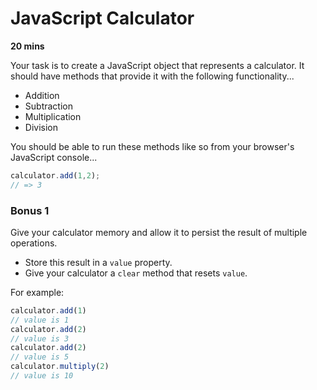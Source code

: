 # JavaScript Calculator 

**20 mins**

Your task is to create a JavaScript object that represents a calculator. It should have methods that provide it with the following functionality...

* Addition
* Subtraction
* Multiplication
* Division

You should be able to run these methods like so from your browser's JavaScript console...
```js
calculator.add(1,2);
// => 3
```

### Bonus 1

Give your calculator memory and allow it to persist the result of multiple operations.

* Store this result in a `value` property.
* Give your calculator a `clear` method that resets `value`.

For example:

```js
calculator.add(1)
// value is 1
calculator.add(2)
// value is 3
calculator.add(2)
// value is 5
calculator.multiply(2)
// value is 10
```
